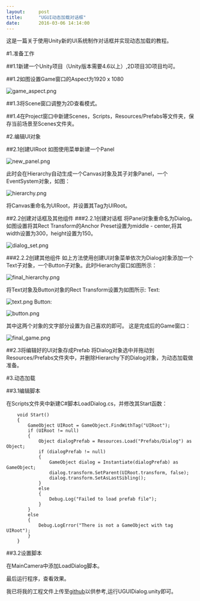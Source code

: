 ```yaml
---
layout:     post
title:      "UGUI动态加载对话框"
date:       2016-03-06 14:14:00
---
```


这是一篇关于使用Unity新的UI系统制作对话框并实现动态加载的教程。

#1.准备工作

##1.1新建一个Unity项目（Unity版本需要4.6以上）,2D项目3D项目均可。

##1.2如图设置Game窗口的Aspect为1920 x 1080

![game_aspect.png](/assets/images/in-post/load_ugui_dialog_dynamically/game_aspect.png)

##1.3将Scene窗口调整为2D查看模式。

##1.4在Project窗口中新建Scenes，Scripts，Resources/Prefabs等文件夹，保存当前场景至Scenes文件夹。

#2.编辑UI对象

##2.1创建UIRoot
如图使用菜单新建一个Panel

![new_panel.png](/assets/images/in-post/load_ugui_dialog_dynamically/new_panel.png)

此时会在Hierarchy自动生成一个Canvas对象及其子对象Panel，一个EventSystem对象，如图：

![hierarchy.png](/assets/images/in-post/load_ugui_dialog_dynamically/hierarchy.png)

将Canvas重命名为UIRoot，并设置其Tag为UIRoot。


##2.2创建对话框及其他组件
###2.2.1创建对话框
将Panel对象重命名为Dialog。如图设置将其Rect Transform的Anchor Preset设置为middle - center,将其width设置为300，height设置为150。

![dialog_set.png](/assets/images/in-post/load_ugui_dialog_dynamically/dialog_set.png)


###2.2.2创建其他组件
如上方法使用创建UI对象菜单依次为Dialog对象添加一个Text子对象，一个Button子对象。此时Hierarchy窗口如图所示：

![final_hierarchy.png](/assets/images/in-post/load_ugui_dialog_dynamically/final_hierarchy.png)

将Text对象及Button对象的Rect Transform设置为如图所示:
Text:

![text.png](/assets/images/in-post/load_ugui_dialog_dynamically/text.png)
Button:

![button.png](/assets/images/in-post/load_ugui_dialog_dynamically/button.png)

其中这两个对象的文字部分设置为自己喜欢的即可。
这是完成后的Game窗口：

![final_game.png](/assets/images/in-post/load_ugui_dialog_dynamically/final_game.png)

##2.3将编辑好的UI对象存成Prefab
将Dialog对象选中并拖动到Resources/Prefabs文件夹中，并删除Hierarchy下的Dialog对象，为动态加载做准备。

#3.动态加载

##3.1编辑脚本

在Scripts文件夹中新建C#脚本LoadDialog.cs，并修改其Start函数：

```
    void Start()
    {
        GameObject UIRoot = GameObject.FindWithTag("UIRoot");
        if (UIRoot != null)
        {
            Object dialogPrefab = Resources.Load("Prefabs/Dialog") as Object;
            if (dialogPrefab != null)
            {
                GameObject dialog = Instantiate(dialogPrefab) as GameObject;
                dialog.transform.SetParent(UIRoot.transform, false);
                dialog.transform.SetAsLastSibling();
            }
            else
            {
                Debug.Log("Failed to load prefab file");
            }
        }
        else
        {
            Debug.LogError("There is not a GameObject with tag UIRoot");
        }
    }
```

##3.2设置脚本

在MainCamera中添加LoadDialog脚本。

最后运行程序，查看效果。

我已将我的工程文件上传至[github](https://github.com/AllenKashiwa/StudyUnity)以供参考,运行UGUIDialog.unity即可。
